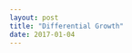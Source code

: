 ```yaml
---
layout: post
title: "Differential Growth"
date: 2017-01-04
---
```

<script src="../../../../js/libraries/p5.js" type="text/javascript"></script>
<script src="../../../../js/libraries/p5.dom.js" type="text/javascript"></script>
<script src="/js/diff_growth.js"></script>

<div id="diff_growth" style="display: flex;justify-content: center;text-align: center;"></div>
